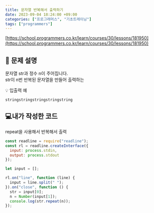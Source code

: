 ```yaml
---
title: 문자열 반복해서 출력하기
date: 2023-09-04 18:24:00 +09:00
categories: ["프로그래머스", "기초트레이닝"]
tags: ["programmers"]
---
```


[https://school.programmers.co.kr/learn/courses/30/lessons/181950](https://school.programmers.co.kr/learn/courses/30/lessons/181950)

## 📔 문제 설명

문자열 str과 정수 n이 주어집니다.  
str이 n번 반복된 문자열을 만들어 출력하는

💡 입출력 예

`stringstringstringstringstring`

## 💻내가 작성한 코드

repeat을 사용해서 반복해서 출력

```js
const readline = require("readline");
const rl = readline.createInterface({
  input: process.stdin,
  output: process.stdout
});

let input = [];

rl.on("line", function (line) {
  input = line.split(" ");
}).on("close", function () {
  str = input[0];
  n = Number(input[1]);
  console.log(str.repeat(n));
});
```
